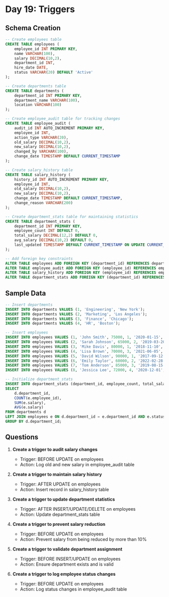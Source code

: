 # Day 19: Triggers

## Schema Creation

```sql
-- Create employees table
CREATE TABLE employees (
    employee_id INT PRIMARY KEY,
    name VARCHAR(100),
    salary DECIMAL(10,2),
    department_id INT,
    hire_date DATE,
    status VARCHAR(20) DEFAULT 'Active'
);

-- Create departments table
CREATE TABLE departments (
    department_id INT PRIMARY KEY,
    department_name VARCHAR(100),
    location VARCHAR(100)
);

-- Create employee_audit table for tracking changes
CREATE TABLE employee_audit (
    audit_id INT AUTO_INCREMENT PRIMARY KEY,
    employee_id INT,
    action_type VARCHAR(20),
    old_salary DECIMAL(10,2),
    new_salary DECIMAL(10,2),
    changed_by VARCHAR(100),
    change_date TIMESTAMP DEFAULT CURRENT_TIMESTAMP
);

-- Create salary_history table
CREATE TABLE salary_history (
    history_id INT AUTO_INCREMENT PRIMARY KEY,
    employee_id INT,
    old_salary DECIMAL(10,2),
    new_salary DECIMAL(10,2),
    change_date TIMESTAMP DEFAULT CURRENT_TIMESTAMP,
    change_reason VARCHAR(200)
);

-- Create department_stats table for maintaining statistics
CREATE TABLE department_stats (
    department_id INT PRIMARY KEY,
    employee_count INT DEFAULT 0,
    total_salary DECIMAL(12,2) DEFAULT 0,
    avg_salary DECIMAL(10,2) DEFAULT 0,
    last_updated TIMESTAMP DEFAULT CURRENT_TIMESTAMP ON UPDATE CURRENT_TIMESTAMP
);

-- Add foreign key constraints
ALTER TABLE employees ADD FOREIGN KEY (department_id) REFERENCES departments(department_id);
ALTER TABLE employee_audit ADD FOREIGN KEY (employee_id) REFERENCES employees(employee_id);
ALTER TABLE salary_history ADD FOREIGN KEY (employee_id) REFERENCES employees(employee_id);
ALTER TABLE department_stats ADD FOREIGN KEY (department_id) REFERENCES departments(department_id);
```

## Sample Data

```sql
-- Insert departments
INSERT INTO departments VALUES (1, 'Engineering', 'New York');
INSERT INTO departments VALUES (2, 'Marketing', 'Los Angeles');
INSERT INTO departments VALUES (3, 'Finance', 'Chicago');
INSERT INTO departments VALUES (4, 'HR', 'Boston');

-- Insert employees
INSERT INTO employees VALUES (1, 'John Smith', 75000, 1, '2020-01-15', 'Active');
INSERT INTO employees VALUES (2, 'Sarah Johnson', 65000, 2, '2019-03-20', 'Active');
INSERT INTO employees VALUES (3, 'Mike Davis', 80000, 1, '2018-11-10', 'Active');
INSERT INTO employees VALUES (4, 'Lisa Brown', 70000, 3, '2021-06-05', 'Active');
INSERT INTO employees VALUES (5, 'David Wilson', 90000, 1, '2017-09-12', 'Active');
INSERT INTO employees VALUES (6, 'Emily Taylor', 60000, 2, '2022-02-28', 'Active');
INSERT INTO employees VALUES (7, 'Tom Anderson', 85000, 3, '2019-08-15', 'Inactive');
INSERT INTO employees VALUES (8, 'Jessica Lee', 72000, 4, '2020-12-01', 'Active');

-- Initialize department_stats
INSERT INTO department_stats (department_id, employee_count, total_salary, avg_salary)
SELECT 
    d.department_id,
    COUNT(e.employee_id),
    SUM(e.salary),
    AVG(e.salary)
FROM departments d
LEFT JOIN employees e ON d.department_id = e.department_id AND e.status = 'Active'
GROUP BY d.department_id;
```

## Questions

1. **Create a trigger to audit salary changes**
   - Trigger: BEFORE UPDATE on employees
   - Action: Log old and new salary in employee_audit table

2. **Create a trigger to maintain salary history**
   - Trigger: AFTER UPDATE on employees
   - Action: Insert record in salary_history table

3. **Create a trigger to update department statistics**
   - Trigger: AFTER INSERT/UPDATE/DELETE on employees
   - Action: Update department_stats table

4. **Create a trigger to prevent salary reduction**
   - Trigger: BEFORE UPDATE on employees
   - Action: Prevent salary from being reduced by more than 10%

5. **Create a trigger to validate department assignment**
   - Trigger: BEFORE INSERT/UPDATE on employees
   - Action: Ensure department exists and is valid

6. **Create a trigger to log employee status changes**
   - Trigger: BEFORE UPDATE on employees
   - Action: Log status changes in employee_audit table 